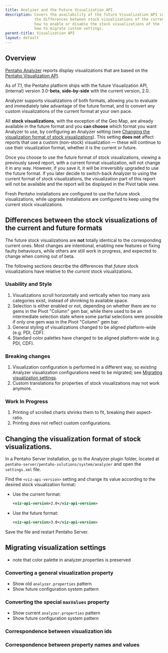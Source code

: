 ```yaml
---
title: Analyzer and the Future Visualization API
description: Covers the availability of the future Visualization API in Analyzer,
             the differences between stock visualizations of the current and future format, 
             how to enable or disable the stock visualizations of the future format and 
             how to migrate custom settings.
parent-title: Visualization API
layout: default
---
```


## Overview

[Pentaho Analyzer](http://www.pentaho.com/product/business-visualization-analytics) reports display visualizations that 
are based on the [Pentaho Visualization API](..).

As of 7.1, the Pentaho platform ships with the future Visualization API, (internal) version 3.0-**beta**, 
**side-by-side** with the current version, 2.0.
 
Analyzer supports visualizations of both formats,
allowing you 
to evaluate and immediately take advantage of the future format, and 
to convert any custom visualizations of the current format at your own pace.

All **stock visualizations**, with the exception of the Geo Map, are already available in the future format 
and you **can choose** which format you want Analyzer to use, by configuring an Analyzer setting
(see [Changing the visualization format of stock visualizations](Changing-the-visualization-format-of-stock-visualizations)).
This setting **does not** affect reports that use a custom (non-stock) visualization — 
these will continue to use their visualization format, whether it is the current or future.

Once you choose to use the future format of stock visualizations, 
_viewing_ a previously saved report, with a current format visualization, 
will not change it in any way. 
However, if you save it, it will be irreversibly upgraded to use the future format.
If you later decide to switch-back Analyzer to using the current format of stock visualizations,
the visualization part of this report will not be available and 
the report will be displayed in the Pivot table view.

Fresh Pentaho installations are configured to use the future stock visualizations, 
while upgrade installations are configured to keep using the current stock visualizations.


## Differences between the stock visualizations of the current and future formats

The future stock visualizations are **not** totally identical to 
the corresponding current ones.
Most changes are intentional, enabling new features or fixing faulty behaviours, 
while others are still work in progress, and expected to change when coming out of beta.

The following sections describe the differences that _future_ stock visualizations have 
relative to the _current_ stock visualizations.

### Usability and Style

1. Visualizations scroll horizontally and vertically when too many axis categories exist, 
   instead of shrinking to available space.
2. Selection is either enabled or not, depending on whether there are no gems in the 
   Pivot "Column" gem bar, while there used to be an intermediate selection state where some 
   partial selections were possible if only one gem was in the Pivot "Column" gem bar.
3. General styling of visualizations changed to be aligned platform-wide (e.g. PDI, CDF).
4. Standard color palettes have changed to be aligned platform-wide (e.g. PDI, CDF).

### Breaking changes

1. Visualization configuration is performed in a different way, 
   so existing Analyzer visualization configurations need to be migrated;
   see [Migrating visualization settings](Migrating-visualization-settings).
2. Custom translations for properties of stock visualizations may not work anymore.

### Work In Progress

1. Printing of scrolled charts shrinks them to fit, breaking their aspect-ratio.
2. Printing does not reflect custom configurations.


## Changing the visualization format of stock visualizations.

In a Pentaho Server installation, go to the Analyzer plugin folder, 
located at `pentaho-server/pentaho-solutions/system/analyzer` and 
open the `settings.xml` file.

Find the `<viz-api-version>` setting and change its value according to the desired stock visualization format:

* Use the current format: 
  ```xml
  <viz-api-version>2.0</viz-api-version>
  ```

* Use the future format: 
  ```xml
  <viz-api-version>3.0</viz-api-version>
  ```

Save the file and restart Pentaho Server.

## Migrating visualization settings

* note that color palette in analyzer.properties is preserved

### Converting a general visualization property

* Show old `analyzer.properties` pattern
* Show future configuration system pattern

### Converting the special `maxValues` property

* Show current `analyzer.properties` pattern
* Show future configuration system pattern

### Correspondence between visualization ids

### Correspondence between property names and values
